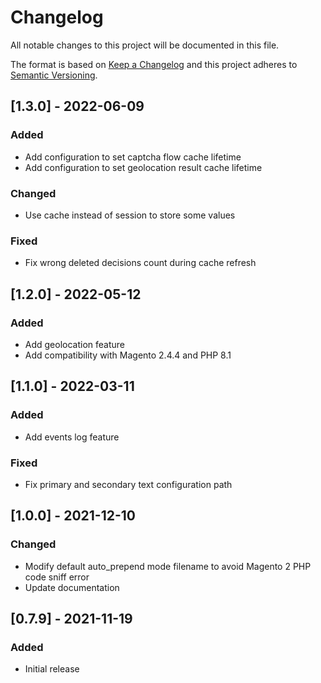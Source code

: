 # Changelog
All notable changes to this project will be documented in this file.

The format is based on [Keep a Changelog](https://keepachangelog.com/en)
and this project adheres to [Semantic Versioning](https://semver.org/spec/v2.0.0.html).

## [1.3.0] - 2022-06-09

### Added
- Add configuration to set captcha flow cache lifetime
- Add configuration to set geolocation result cache lifetime
### Changed
- Use cache instead of session to store some values
### Fixed
- Fix wrong deleted decisions count during cache refresh

## [1.2.0] - 2022-05-12

### Added
- Add geolocation feature
- Add compatibility with Magento 2.4.4 and PHP 8.1


## [1.1.0] - 2022-03-11

### Added
- Add events log feature
### Fixed
- Fix primary and secondary text configuration path

## [1.0.0] - 2021-12-10

### Changed
- Modify default auto_prepend mode filename to avoid Magento 2 PHP code sniff error
- Update documentation

## [0.7.9] - 2021-11-19

### Added
- Initial release
